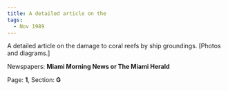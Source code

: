 ```yaml
---  
title: A detailed article on the  
tags:  
  - Nov 1989  
---  
```

  
A detailed article on the damage to coral reefs by ship groundings. [Photos and diagrams.]  
  
Newspapers: **Miami Morning News or The Miami Herald**  
  
Page: **1**, Section: **G** 
